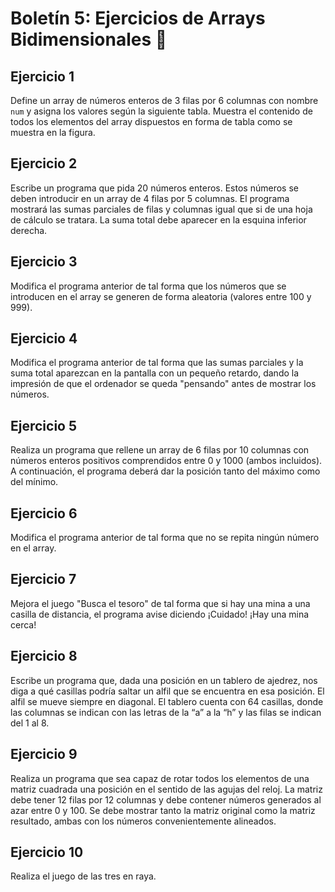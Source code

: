 # Boletín 5: Ejercicios de Arrays Bidimensionales 🧩

## Ejercicio 1
Define un array de números enteros de 3 filas por 6 columnas con nombre `num` y asigna los valores según la siguiente tabla. Muestra el contenido de todos los elementos del array dispuestos en forma de tabla como se muestra en la figura.

## Ejercicio 2
Escribe un programa que pida 20 números enteros. Estos números se deben introducir en un array de 4 filas por 5 columnas. El programa mostrará las sumas parciales de filas y columnas igual que si de una hoja de cálculo se tratara. La suma total debe aparecer en la esquina inferior derecha.

## Ejercicio 3
Modifica el programa anterior de tal forma que los números que se introducen en el array se generen de forma aleatoria (valores entre 100 y 999).

## Ejercicio 4
Modifica el programa anterior de tal forma que las sumas parciales y la suma total aparezcan en la pantalla con un pequeño retardo, dando la impresión de que el ordenador se queda "pensando" antes de mostrar los números.

## Ejercicio 5
Realiza un programa que rellene un array de 6 filas por 10 columnas con números enteros positivos comprendidos entre 0 y 1000 (ambos incluidos). A continuación, el programa deberá dar la posición tanto del máximo como del mínimo.

## Ejercicio 6
Modifica el programa anterior de tal forma que no se repita ningún número en el array.

## Ejercicio 7
Mejora el juego "Busca el tesoro" de tal forma que si hay una mina a una casilla de distancia, el programa avise diciendo ¡Cuidado! ¡Hay una mina cerca!

## Ejercicio 8
Escribe un programa que, dada una posición en un tablero de ajedrez, nos diga a qué casillas podría saltar un alfil que se encuentra en esa posición. El alfil se mueve siempre en diagonal. El tablero cuenta con 64 casillas, donde las columnas se indican con las letras de la “a” a la “h” y las filas se indican del 1 al 8.

## Ejercicio 9
Realiza un programa que sea capaz de rotar todos los elementos de una matriz cuadrada una posición en el sentido de las agujas del reloj. La matriz debe tener 12 filas por 12 columnas y debe contener números generados al azar entre 0 y 100. Se debe mostrar tanto la matriz original como la matriz resultado, ambas con los números convenientemente alineados.

## Ejercicio 10
Realiza el juego de las tres en raya.
